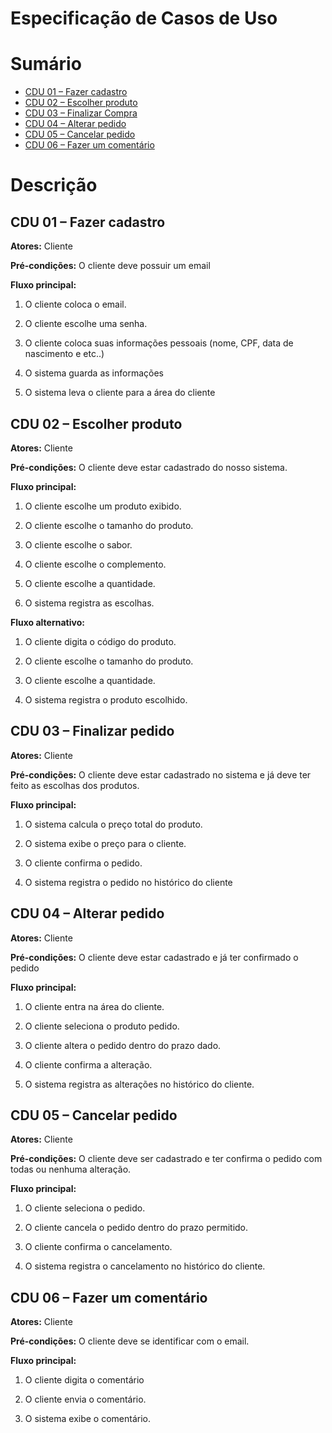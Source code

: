 # Especificação de Casos de Uso

# Sumário
- [CDU 01 – Fazer cadastro](#cdu-01---fazer-cadastro)
- [CDU 02 – Escolher produto](#cdu-02---escolher-produto)
- [CDU 03 – Finalizar Compra](#cdu-03---finalizar-compra)
- [CDU 04 – Alterar pedido](#cdu-04---alterar-pedido)
- [CDU 05 – Cancelar pedido](#cdu-05---cancelar-pedido)
- [CDU 06 – Fazer um comentário](#cdu-06---fazer-um-comentário)

# Descrição

## CDU 01 – Fazer cadastro

**Atores:** Cliente 

**Pré-condições:** O cliente deve possuir um email

**Fluxo principal:**

1. O cliente coloca o email.

2. O cliente escolhe uma senha.

3. O cliente coloca suas informações pessoais (nome, CPF, data de nascimento e etc..)

4. O sistema guarda as informações

5. O sistema leva o cliente para a área do cliente

## CDU 02 – Escolher produto

**Atores:** Cliente

**Pré-condições:** O cliente deve estar cadastrado do nosso sistema.

**Fluxo principal:**

1. O cliente escolhe um produto exibido.

2. O cliente escolhe o tamanho do produto.

3. O cliente escolhe o sabor.

4. O cliente escolhe o complemento.

5. O cliente escolhe a quantidade.

6. O sistema registra as escolhas.

**Fluxo alternativo:**

1. O cliente digita o código do produto.

2. O cliente escolhe o tamanho do produto.

3. O cliente escolhe a quantidade.

4. O sistema registra o produto escolhido.
   
## CDU 03 – Finalizar pedido

**Atores:** Cliente 

**Pré-condições:** O cliente deve estar cadastrado no sistema e já deve ter feito as escolhas dos produtos.

**Fluxo principal:**

1. O sistema calcula o preço total do produto.

2. O sistema exibe o preço para o cliente.

3. O cliente confirma o pedido.

4. O sistema registra o pedido no histórico do cliente

## CDU 04 – Alterar pedido

**Atores:** Cliente

**Pré-condições:** O cliente deve estar cadastrado e já ter confirmado o pedido

**Fluxo principal:** 

1. O cliente entra na área do cliente.

2. O cliente seleciona o produto pedido.

3. O cliente altera o pedido dentro do prazo dado.

4. O cliente confirma a alteração.

5. O sistema registra as alterações no histórico do cliente.

## CDU 05 – Cancelar pedido

**Atores:** Cliente 

**Pré-condições:** O cliente deve ser cadastrado e ter confirma o pedido com todas ou nenhuma alteração.

**Fluxo principal:**

1. O cliente seleciona o pedido.

2. O cliente cancela o pedido dentro do prazo permitido.

3. O cliente confirma o cancelamento.

4. O sistema registra o cancelamento no histórico do cliente.



## CDU 06 – Fazer um comentário

**Atores:** Cliente 

**Pré-condições:** O cliente deve se identificar com o email.

**Fluxo principal:**

1. O cliente digita o comentário

2. O cliente envia o comentário.

3. O sistema exibe o comentário.


